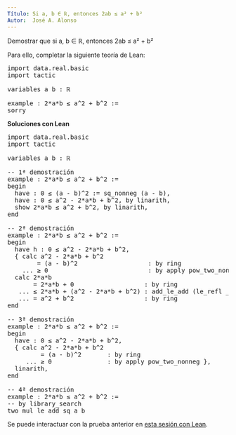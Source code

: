 ```yaml
---
Título: Si a, b ∈ ℝ, entonces 2ab ≤ a² + b²
Autor:  José A. Alonso
---
```


Demostrar que si a, b ∈ ℝ, entonces 2ab ≤ a² + b²

Para ello, completar la siguiente teoría de Lean:

<pre lang="lean">
import data.real.basic
import tactic

variables a b : ℝ

example : 2*a*b ≤ a^2 + b^2 :=
sorry
</pre>
<!--more-->

<b>Soluciones con Lean</b>

<pre lang="lean">
import data.real.basic
import tactic

variables a b : ℝ

-- 1ª demostración
example : 2*a*b ≤ a^2 + b^2 :=
begin
  have : 0 ≤ (a - b)^2 := sq_nonneg (a - b),
  have : 0 ≤ a^2 - 2*a*b + b^2, by linarith,
  show 2*a*b ≤ a^2 + b^2, by linarith,
end

-- 2ª demostración
example : 2*a*b ≤ a^2 + b^2 :=
begin
  have h : 0 ≤ a^2 - 2*a*b + b^2,
  { calc a^2 - 2*a*b + b^2
        = (a - b)^2                   : by ring
    ... ≥ 0                           : by apply pow_two_nonneg },
  calc 2*a*b
       = 2*a*b + 0                   : by ring
   ... ≤ 2*a*b + (a^2 - 2*a*b + b^2) : add_le_add (le_refl _) h
   ... = a^2 + b^2                   : by ring
end

-- 3ª demostración
example : 2*a*b ≤ a^2 + b^2 :=
begin
  have : 0 ≤ a^2 - 2*a*b + b^2,
  { calc a^2 - 2*a*b + b^2
         = (a - b)^2       : by ring
     ... ≥ 0               : by apply pow_two_nonneg },
  linarith,
end

-- 4ª demostración
example : 2*a*b ≤ a^2 + b^2 :=
-- by library_search
two_mul_le_add_sq a b
</pre>

Se puede interactuar con la prueba anterior en <a href="https://leanprover-community.github.io/lean-web-editor/#url=https://raw.githubusercontent.com/jaalonso/Calculemus/main/src/Doble_del_producto_menor_que_suma_de_cuadrados.lean" rel="noopener noreferrer" target="_blank">esta sesión con Lean</a>.

